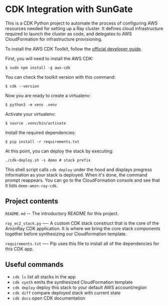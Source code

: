 
# CDK Integration with SunGate

This is a CDK Python project to automate the process of configuring AWS resources 
needed for setting up a Ray cluster. It defines cloud infrastructure required to 
launch the cluster as code, and delegates to AWS CloudFormation for 
infrastructure provisioning.

To install the AWS CDK Toolkit, follow the [official developer guide](https://docs.aws.amazon.com/cdk/latest/guide/getting_started.html#getting_started_prerequisites).

First, you will need to install the AWS CDK:

```
$ sudo npm install -g aws-cdk
```

You can check the toolkit version with this command:

```
$ cdk --version
```

Now you are ready to create a virtualenv:

```
$ python3 -m venv .venv
```

Activate your virtualenv:

```
$ source .venv/bin/activate
```
Install the required dependencies:

```
$ pip install -r requirements.txt
```

At this point, you can deploy the stack by executing:
```
./cdk-deploy.sh -s demo # stack prefix
```
This shell script calls `cdk deploy` under the hood and displays progress 
information as your stack is deployed. When it's done, the command prompt 
reappears. You can go to the CloudFormation console and see that it lists 
`demo-amzn-ray-cdk`.

## Project contents

`README.md` -- The introductory README for this project.

`ray_ec2_stack.py` —- A custom CDK stack construct that is the core of the 
AmznRay CDK application. It is where we bring the core stack components together 
before synthesizing our Cloudformation template.

`requirements.txt` —- Pip uses this file to install all of the dependencies for 
this CDK app.

## Useful commands

 * `cdk ls`          list all stacks in the app
 * `cdk synth`       emits the synthesized CloudFormation template
 * `cdk deploy`      deploy this stack to your default AWS account/region
 * `cdk diff`        compare deployed stack with current state
 * `cdk docs`        open CDK documentation
